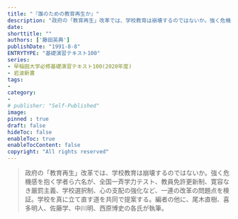 ```yaml
---
title: "『誰のための教育再生か』"
description: "政府の「教育再生」改革では、学校教育は崩壊するのではないか。強く危機感を抱く学者ら六名が、全国一斉学力テスト、教員免許更新制、寛容なき厳罰主義、学校選択制、心の支配の強化など、一連の改革の問題点を検証。学校を真に立て直す道を共同で提案する。編者の他に、尾木直樹、喜多明人、佐藤学、中川明、西原博史の各氏が執筆。"
date: 
shorttitle: ""
authors: ['藤田英典']
publishDate: "1991-8-8"
ENTRYTYPE: "基礎演習テキスト100"
series:
- 早稲田大学必修基礎演習テキスト100(2020年度)
- 岩波新書
tags: 
- 
category: 
- 
# publisher: "Self-Published"
image: 
pinned : true
draft: false
hideToc: false
enableToc: true
enableTocContent: false
copyright: "All rights reserved"
---
```


>政府の「教育再生」改革では、学校教育は崩壊するのではないか。強く危機感を抱く学者ら六名が、全国一斉学力テスト、教員免許更新制、寛容なき厳罰主義、学校選択制、心の支配の強化など、一連の改革の問題点を検証。学校を真に立て直す道を共同で提案する。編者の他に、尾木直樹、喜多明人、佐藤学、中川明、西原博史の各氏が執筆。
